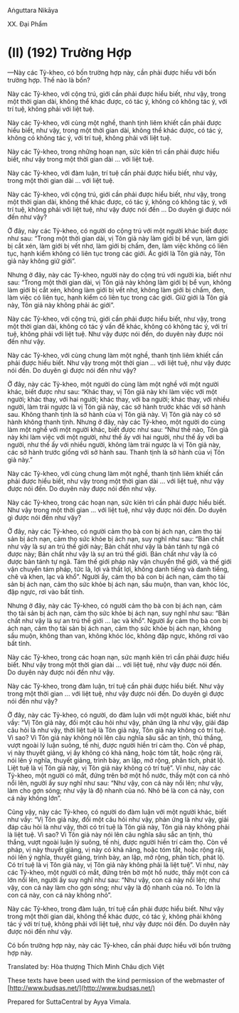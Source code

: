 Aṅguttara Nikāya

XX. Ðại Phẩm

# (II) (192) Trường Hợp

—Này các Tỷ-kheo, có bốn trường hợp này, cần phải được hiểu với bốn trường hợp. Thế nào là bốn?

Này các Tỷ-kheo, với cộng trú, giới cần phải được hiểu biết, như vậy, trong một thời gian dài, không thể khác được, có tác ý, không có không tác ý, với trí tuệ, không phải với liệt tuệ.

Này các Tỷ-kheo, với cùng một nghề, thanh tịnh liêm khiết cần phải được hiểu biết, như vậy, trong một thời gian dài, không thể khác được, có tác ý, không có không tác ý, với trí tuệ, không phải với liệt tuệ.

Này các Tỷ-kheo, trong những hoạn nạn, sức kiên trì cần phải được hiểu biết, như vậy trong một thời gian dài ... với liệt tuệ.

Này các Tỷ-kheo, với đàm luận, trí tuệ cần phải được hiểu biết, như vậy, trong một thời gian dài ... với liệt tuệ.

Này các Tỷ-kheo, với cộng trú, giới cần phải được hiểu biết, như vậy, trong một thời gian dài, không thể khác được, có tác ý, không có không tác ý, với trí tuệ, không phải với liệt tuệ, như vậy được nói đến ... Do duyên gì được nói đến như vậy?

Ở đây, này các Tỷ-kheo, có người do cộng trú với một người khác biết được như sau: “Trong một thời gian dài, vị Tôn giả này làm giới bị bể vụn, làm giới bị cắt xén, làm giới bị vết nhơ, làm giới bị chấm, đen, làm việc không có liên tục, hạnh kiểm không có liên tục trong các giới. Ác giới là Tôn giả này, Tôn giả này không giữ giới”.

Nhưng ở đây, này các Tỷ-kheo, người này do cộng trú với người kia, biết như sau: “Trong một thời gian dài, vị Tôn giả này không làm giới bị bể vụn, không làm giới bị cắt xén, không làm giới bị vết nhơ, không làm giới bị chấm, đen, làm việc có liên tục, hạnh kiểm có liên tục trong các giới. Giữ giới là Tôn giả này, Tôn giả này không phải ác giới”.

Này các Tỷ-kheo, với cộng trú, giới cần phải được hiểu biết, như vậy, trong một thời gian dài, không có tác ý vấn đề khác, không có không tác ý, với trí tuệ, không phải với liệt tuệ. Như vậy được nói đến, do duyên này được nói đến như vậy.

Này các Tỷ-kheo, với cùng chung làm một nghề, thanh tịnh liêm khiết cần phải được hiểu biết. Như vậy trong một thời gian ... với liệt tuệ, như vậy được nói đến. Do duyên gì được nói đến như vậy?

Ở đây, này các Tỷ-kheo, một người do cùng làm một nghề với một người khác, biết được như sau: “Khác thay, vị Tôn giả này khi làm việc với một người; khác thay, với hai người; khác thay, với ba người; khác thay, với nhiều người, làm trái ngược là vị Tôn giả này, các sở hành trước khác với sở hành sau. Không thanh tịnh là sở hành của vị Tôn giả này. Vị Tôn giả này có sở hành không thanh tịnh. Nhưng ở đây, này các Tỷ-kheo, một người do cùng làm một nghề với một người khác, biết được như sau: “Như thế nào, Tôn giả này khi làm việc với một người, như thế ấy với hai người, như thế ấy với ba người, như thế ấy với nhiều người, không làm trái ngược là vị Tôn giả này, các sở hành trước giống với sở hành sau. Thanh tịnh là sở hành của vị Tôn giả này.”

Này các Tỷ-kheo, với cùng chung làm một nghề, thanh tịnh liêm khiết cần phải được hiểu biết, như vậy trong một thời gian dài ... với liệt tuệ, như vậy được nói đến. Do duyên này được nói đến như vậy.

Này các Tỷ-kheo, trong các hoạn nạn, sức kiên trì cần phải được hiểu biết. Như vậy trong một thời gian ... với liệt tuệ, như vậy được nói đến. Do duyên gì được nói đến như vậy?

Ở đây, này các Tỷ-kheo, có người cảm thọ bà con bị ách nạn, cảm thọ tài sản bị ách nạn, cảm thọ sức khỏe bị ách nạn, suy nghĩ như sau: “Bản chất như vậy là sự an trú thế giới này; Bản chất như vậy là bản tánh tự ngã có được này; Bản chất như vậy là sự an trú thế giới. Bản chất như vậy là có được bản tánh tự ngã. Tám thế giới pháp này vận chuyển thế giới, và thế giới vận chuyển tám pháp, tức là, lợi và thất lợi, không danh tiếng và danh tiếng, chê và khen, lạc và khổ”. Người ấy, cảm thọ bà con bị ách nạn, cảm thọ tài sản bị ách nạn, cảm thọ sức khỏe bị ách nạn, sầu muộn, than van, khóc lóc, đập ngực, rơi vào bất tỉnh.

Nhưng ở đây, này các Tỷ-kheo, có người cảm thọ bà con bị ách nạn, cảm thọ tài sản bị ách nạn, cảm thọ sức khỏe bị ách nạn, suy nghĩ như sau: “Bản chất như vậy là sự an trú thế giới ... lạc và khổ”. Người ấy cảm thọ bà con bị ách nạn, cảm thọ tài sản bị ách nạn, cảm thọ sức khỏe bị ách nạn, không sầu muộn, không than van, không khóc lóc, không đập ngực, không rơi vào bất tỉnh.

Này các Tỷ-kheo, trong các hoạn nạn, sức mạnh kiên trì cần phải được hiểu biết. Như vậy trong một thời gian dài ... với liệt tuệ, như vậy được nói đến. Do duyên này được nói đến như vậy.

Này các Tỷ-kheo, trong đàm luận, trí tuệ cần phải được hiểu biết. Như vậy trong một thời gian ... với liệt tuệ, như vậy được nói đến. Do duyên gì được nói đến như vậy?

Ở đây, này các Tỷ-kheo, có người, do đàm luận với một người khác, biết như vầy: “Vị Tôn giả này, đối một câu hỏi như vậy, phản ứng là như vậy, giải đáp câu hỏi là như vậy, thời liệt tuệ là Tôn giả này, Tôn giả này không có trí tuệ. Vì sao? Vì Tôn giả này không nói lên câu nghĩa sâu sắc an tịnh, thù thắng, vượt ngoài lý luận suông, tế nhị, được người hiền trí cảm thọ. Còn về pháp, vị này thuyết giảng, vị ấy không có khả năng, hoặc tóm tắt, hoặc rộng rãi, nói lên ý nghĩa, thuyết giảng, trình bày, an lập, mở rộng, phân tích, phát lộ. Liệt tuệ là vị Tôn giả này, vị Tôn giả này không có trí tuệ”. Ví như, này các Tỷ-kheo, một người có mắt, đứng trên bờ một hồ nước, thấy một con cá nhỏ nổi lên, người ấy suy nghĩ như sau: “Như vậy, con cá này nổi lên; như vậy, làm cho gợn sóng; như vậy là độ nhanh của nó. Nhỏ bé là con cá này, con cá này không lớn”.

Cũng vậy, này các Tỷ-kheo, có người do đàm luận với một người khác, biết như vầy: “Vị Tôn giả này, đối một câu hỏi như vậy, phản ứng là như vậy, giải đáp câu hỏi là như vậy, thời có trí tuệ là Tôn giả này, Tôn giả này không phải là liệt tuệ. Vì sao? Vì Tôn giả này nói lên câu nghĩa sâu sắc an tịnh, thù thắng, vượt ngoài luận lý suông, tế nhị, được người hiền trí cảm thọ. Còn về pháp, vị này thuyết giảng, vị này có khả năng, hoặc tóm tắt, hoặc rộng rãi, nói lên ý nghĩa, thuyết giảng, trình bày, an lập, mở rộng, phân tích, phát lộ. Có trí tuệ là vị Tôn giả này, vị Tôn giả này không phải là liệt tuệ”. Ví như, này các Tỷ-kheo, một người có mắt, đứng trên bờ một hồ nước, thấy một con cá lớn nổi lên, người ấy suy nghĩ như sau: “Như vậy, con cá này nổi lên; như vậy, con cá này làm cho gợn sóng; như vậy là độ nhanh của nó. To lớn là con cá này, con cá này không nhỏ”.

Này các Tỷ-kheo, trong đàm luận, trí tuệ cần phải được hiểu biết. Như vậy trong một thời gian dài, không thể khác được, có tác ý, không phải không tác ý với trí tuệ, không phải với liệt tuệ, như vậy được nói đến. Do duyên này được nói đến như vậy.

Có bốn trường hợp này, này các Tỷ-kheo, cần phải được hiểu với bốn trường hợp này.

Translated by: Hòa thượng Thích Minh Châu dịch Việt

These texts have been used with the kind permission of the webmaster of [http://www.budsas.net/](http://www.budsas.net/)

Prepared for SuttaCentral by Ayya Vimala.